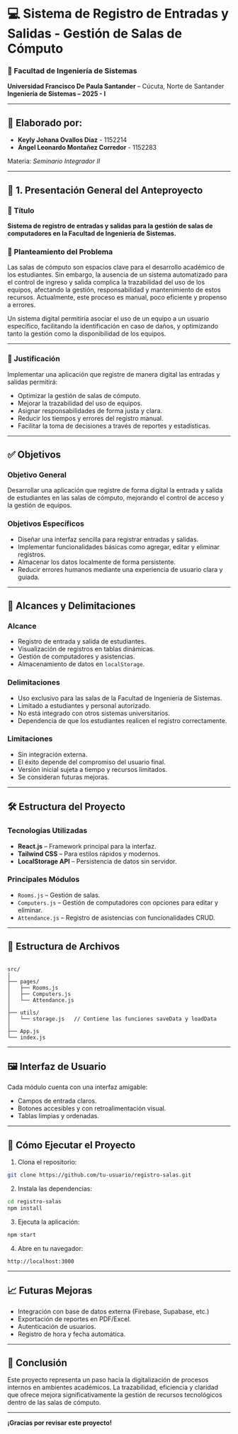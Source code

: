 # 💻 Sistema de Registro de Entradas y Salidas - Gestión de Salas de Cómputo

### 📍 Facultad de Ingeniería de Sistemas  
**Universidad Francisco De Paula Santander** – Cúcuta, Norte de Santander  
**Ingeniería de Sistemas – 2025 - I**

---

## 👥 Elaborado por:

- **Keyly Johana Ovallos Díaz** - 1152214  
- **Ángel Leonardo Montañez Corredor** - 1152283  

Materia: *Seminario Integrador II*

---

## 📌 1. Presentación General del Anteproyecto

### 📖 Título
**Sistema de registro de entradas y salidas para la gestión de salas de computadores en la Facultad de Ingeniería de Sistemas.**

### 🧩 Planteamiento del Problema

Las salas de cómputo son espacios clave para el desarrollo académico de los estudiantes. Sin embargo, la ausencia de un sistema automatizado para el control de ingreso y salida complica la trazabilidad del uso de los equipos, afectando la gestión, responsabilidad y mantenimiento de estos recursos. Actualmente, este proceso es manual, poco eficiente y propenso a errores.

Un sistema digital permitiría asociar el uso de un equipo a un usuario específico, facilitando la identificación en caso de daños, y optimizando tanto la gestión como la disponibilidad de los equipos.

---

### 🎯 Justificación

Implementar una aplicación que registre de manera digital las entradas y salidas permitirá:

- Optimizar la gestión de salas de cómputo.
- Mejorar la trazabilidad del uso de equipos.
- Asignar responsabilidades de forma justa y clara.
- Reducir los tiempos y errores del registro manual.
- Facilitar la toma de decisiones a través de reportes y estadísticas.

---

## ✅ Objetivos

### Objetivo General
Desarrollar una aplicación que registre de forma digital la entrada y salida de estudiantes en las salas de cómputo, mejorando el control de acceso y la gestión de equipos.

### Objetivos Específicos
- Diseñar una interfaz sencilla para registrar entradas y salidas.
- Implementar funcionalidades básicas como agregar, editar y eliminar registros.
- Almacenar los datos localmente de forma persistente.
- Reducir errores humanos mediante una experiencia de usuario clara y guiada.

---

## 🧭 Alcances y Delimitaciones

### Alcance
- Registro de entrada y salida de estudiantes.
- Visualización de registros en tablas dinámicas.
- Gestión de computadores y asistencias.
- Almacenamiento de datos en `localStorage`.

### Delimitaciones
- Uso exclusivo para las salas de la Facultad de Ingeniería de Sistemas.
- Limitado a estudiantes y personal autorizado.
- No está integrado con otros sistemas universitarios.
- Dependencia de que los estudiantes realicen el registro correctamente.

### Limitaciones
- Sin integración externa.
- El éxito depende del compromiso del usuario final.
- Versión inicial sujeta a tiempo y recursos limitados.
- Se consideran futuras mejoras.

---

## 🛠️ Estructura del Proyecto

### Tecnologías Utilizadas

- **React.js** – Framework principal para la interfaz.
- **Tailwind CSS** – Para estilos rápidos y modernos.
- **LocalStorage API** – Persistencia de datos sin servidor.

### Principales Módulos

- `Rooms.js` – Gestión de salas.
- `Computers.js` – Gestión de computadores con opciones para editar y eliminar.
- `Attendance.js` – Registro de asistencias con funcionalidades CRUD.

---

## 📂 Estructura de Archivos

```

src/
│
├── pages/
│   ├── Rooms.js
│   ├── Computers.js
│   └── Attendance.js
│
├── utils/
│   └── storage.js   // Contiene las funciones saveData y loadData
│
├── App.js
└── index.js

````

---

## 🖼️ Interfaz de Usuario

Cada módulo cuenta con una interfaz amigable:

- Campos de entrada claros.
- Botones accesibles y con retroalimentación visual.
- Tablas limpias y ordenadas.

---

## 🚀 Cómo Ejecutar el Proyecto

1. Clona el repositorio:
```bash
git clone https://github.com/tu-usuario/registro-salas.git
````

2. Instala las dependencias:

```bash
cd registro-salas
npm install
```

3. Ejecuta la aplicación:

```bash
npm start
```

4. Abre en tu navegador:

```
http://localhost:3000
```

---

## 📈 Futuras Mejoras

* Integración con base de datos externa (Firebase, Supabase, etc.)
* Exportación de reportes en PDF/Excel.
* Autenticación de usuarios.
* Registro de hora y fecha automática.

---

## 🏁 Conclusión

Este proyecto representa un paso hacia la digitalización de procesos internos en ambientes académicos. La trazabilidad, eficiencia y claridad que ofrece mejora significativamente la gestión de recursos tecnológicos dentro de las salas de cómputo.

---

**¡Gracias por revisar este proyecto!**